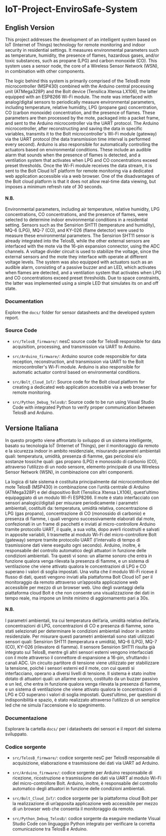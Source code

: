 # IoT-Project-EnviroSafe-System

## English Version
This project addresses the development of an intelligent system based on IoT (Internet of Things) technology for remote monitoring and indoor security in residential settings. It measures environmental parameters such as temperature, humidity, the presence of flames, hazardous gases, and/or toxic substances, such as propane (LPG) and carbon monoxide (CO). This system uses a sensor node, the core of a Wireless Sensor Network (WSN), in combination with other components.

The logic behind this system is primarily comprised of the TelosB mote microcontroller (MSP430) combined with the Arduino central processing unit (ATMega328P) and the Bolt device (Tensilica Xtensa LX106), the latter equipped with an ESP8266 Wi-Fi module. The mote was interfaced with analog/digital sensors to periodically measure environmental parameters, including temperature, relative humidity, LPG (propane gas) concentration, CO (carbon monoxide) concentration, and the presence of flames. These parameters are then processed by the mote, packaged into a packet frame, and sent to the Arduino microcontroller via the UART protocol. The Arduino microcontroller, after reconstructing and saving the data in specific variables, transmits it to the Bolt microcontroller's Wi-Fi module (gateway) via the UART protocol (the data transmission time interval is performed every second). Arduino is also responsible for automatically controlling the actuators based on environmental conditions. These include an audible alarm that sounds when the presence of flames is detected, and a ventilation system that activates when LPG and CO concentrations exceed preset thresholds. Once the Wi-Fi module receives the data stream, it is sent to the Bolt Cloud IoT platform for remote monitoring via a dedicated web application accessible via a web browser. One of the disadvantages of the Bolt cloud platform is that it does not allow real-time data viewing, but imposes a minimum refresh rate of 30 seconds.

#### N.B.
Environmental parameters, including air temperature, relative humidity, LPG concentrations, CO concentrations, and the presence of flames, were selected to determine indoor environmental conditions in a residential setting. Sensors such as the Sensirion SHT11 (temperature and humidity), MQ-6 (LPG), MQ-7 (CO), and KY-026 (flame detector) were used to measure these environmental parameters.
The Sensirion SHT11 sensor is already integrated into the TelosB, while the other external sensors are interfaced with the mote via the 16-pin expansion connector, using the ADC channels.
A voltage divider circuit is used to stabilize the voltage, since the external sensors and the mote they interface with operate at different voltage levels.
The system was also equipped with actuators such as an audible alarm, consisting of a passive buzzer and an LED, which activates when flames are detected, and a ventilation system that activates when LPG and CO concentrations exceed preset thresholds. Due to space constraints, the latter was implemented using a simple LED that simulates its on and off state.

### Documentation
Explore the `docs/` folder for sensor datasheets and the developed system report.

### Source Code
- `src/TelosB_firmware/`: nesC source code for TelosB responsible for data acquisition, processing, and transmission via UART to Arduino.

- `src/Arduino_firmware/`: Arduino source code responsible for data reception, reconstruction, and transmission via UART to the Bolt microcontroller's Wi-Fi module. Arduino is also responsible for automatic actuator control based on environmental conditions.

- `src/Bolt_Cloud_IoT/`: Source code for the Bolt cloud platform for creating a dedicated web application accessible via a web browser for remote monitoring.

- `src/Python_Debug_TelosB/`: Source code to be run using Visual Studio Code with integrated Python to verify proper communication between TelosB and Arduino.



## Versione Italiana
In questo progetto viene affrontato lo sviluppo di un sistema intelligente, basato su tecnologia IoT (Internet of Things), per il monitoraggio da remoto e la sicurezza indoor in ambito residenziale, misurando parametri ambientali quali: temperatura, umidità, presenza di fiamme, gas pericolosi e/o sostanze tossiche quali: gas propano (LPG) e monossido di carbonio (CO), attraverso l’utilizzo di un nodo sensore, elemento principale di una Wireless Sensor Network (WSN), in combinazione con altri componenti.

La logica di tale sistema è costituita principalmente dal microcontrollore del mote TelosB (MSP430) in combinazione con l’unità centrale di Arduino (ATMega328P) e del dispositivo Bolt (Tensilica Xtensa LX106), quest’ultimo equipaggiato di un modulo Wi-Fi ESP8266. Il mote è stato interfacciato con sensori analogici/digitali per misurare periodicamente i parametri ambientali, costituiti da: temperatura, umidità relativa, concentrazione di LPG (gas propano), concentrazione di CO (monossido di carbonio) e presenza di fiamme, i quali vengono successivamente elaborati dal mote, confezionati in un frame di pacchetti e inviati al micro-controllore Arduino tramite protocollo UART, il quale, a sua volta, dopo averli ricostruiti e salvati in apposite variabili, li trasmette al modulo Wi-Fi del micro-controllore Bolt (gateway) sempre tramite protocollo UART (l’intervallo di tempo di trasmissione dati viene eseguito ogni secondo). Arduino, inoltre, è responsabile del controllo automatico degli attuatori in funzione delle condizioni ambientali. Tra questi vi sono: un allarme sonoro che entra in funzione qualora venga rilevata la presenza di fiamme, e un sistema di ventilazione che viene attivato qualora le concentrazioni di LPG e CO superano i valori di soglia impostati. Una volta che il modulo Wi-Fi riceve il flusso di dati, questi vengono inviati alla piattaforma Bolt Cloud IoT per il monitoraggio da remoto attraverso un’apposita applicazione web accessibile per mezzo di un browser web. Uno degli svantaggi della piattaforma cloud Bolt è che non consente una visualizzazione dei dati in tempo reale, ma impone un limite minimo di aggiornamento pari a 30s.

#### N.B.
I parametri ambientali, tra cui temperatura dell’aria, umidità relativa dell’aria, concentrazioni di LPG, concentrazioni di CO e presenza di fiamme, sono stati selezionati per determinare le condizioni ambientali indoor in ambito residenziale. Per misurare questi parametri ambientali sono stati utilizzati sensori quali: Sensirion SHT11 (temperatura e umidità), MQ-6 (LPG), MQ-7 (CO), KY-026 (rilevatore di fiamma).
Il sensore Sensirion SHT11 risulta già integrato sul TelosB, mentre gli altri sensori esterni vengono interfacciati con il mote attraverso il connettore di espansione a 16-pin, sfruttando i canali ADC.
Un circuito partitore di tensione viene utilizzato per stabilizzare la tensione, poiché i sensori esterni ed il mote, con cui questi si interfacciano, operano a diversi livelli di tensione.
Il sistema è stato inoltre dotato di attuatori quali: un allarme sonoro, costituito da un buzzer passivo e un led, che entra in funzione qualora venga rilevata la presenza di fiamme, e un sistema di ventilazione che viene attivato qualora le concentrazioni di LPG e CO superano i valori di soglia impostati. Quest’ultimo, per questioni di indisponibilità e spazio, è stato realizzato attraverso l’utilizzo di un semplice led che ne simula l'accensione e lo spegnimento.

### Documentazione
Esplorare la cartella `docs/` per i datasheets dei sensori e il report del sistema sviluppato.

### Codice sorgente
- `src/TelosB_firmware/`: codice sorgente nesC per TelosB responsabile di acquisizione, elaborazione e trasmissione dei dati via UART ad Arduino.
  
- `src/Arduino_firmware/`: codice sorgente per Arduino responsabile di ricezione, ricostruzione e trasmissione dei dati via UART al modulo Wi-Fi del micro-controllore Bolt. Arduino, inoltre, è responsabile del controllo automatico degli attuatori in funzione delle condizioni ambientali.

- `src/Bolt_Cloud_IoT/`: codice sorgente per la piattaforma cloud Bolt per la realizzazione di un’apposita applicazione web accessibile per mezzo di un browser web che consenta il monitoraggio da remoto.

- `src/Python_Debug_TelosB/`: codice sorgente da eseguire mediante Visual Studio Code con linguaggio Python integrato per verificare la corretta comunicazione tra TelosB e Arduino.
